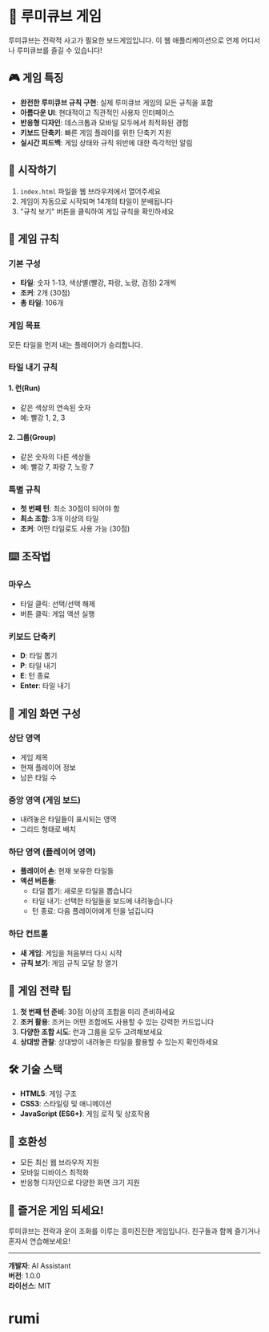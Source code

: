 # 🎲 루미큐브 게임

루미큐브는 전략적 사고가 필요한 보드게임입니다. 이 웹 애플리케이션으로 언제 어디서나 루미큐브를 즐길 수 있습니다!

## 🎮 게임 특징

- **완전한 루미큐브 규칙 구현**: 실제 루미큐브 게임의 모든 규칙을 포함
- **아름다운 UI**: 현대적이고 직관적인 사용자 인터페이스
- **반응형 디자인**: 데스크톱과 모바일 모두에서 최적화된 경험
- **키보드 단축키**: 빠른 게임 플레이를 위한 단축키 지원
- **실시간 피드백**: 게임 상태와 규칙 위반에 대한 즉각적인 알림

## 🚀 시작하기

1. `index.html` 파일을 웹 브라우저에서 열어주세요
2. 게임이 자동으로 시작되며 14개의 타일이 분배됩니다
3. "규칙 보기" 버튼을 클릭하여 게임 규칙을 확인하세요

## 🎯 게임 규칙

### 기본 구성
- **타일**: 숫자 1-13, 색상별(빨강, 파랑, 노랑, 검정) 2개씩
- **조커**: 2개 (30점)
- **총 타일**: 106개

### 게임 목표
모든 타일을 먼저 내는 플레이어가 승리합니다.

### 타일 내기 규칙

#### 1. 런(Run)
- 같은 색상의 연속된 숫자
- 예: 빨강 1, 2, 3

#### 2. 그룹(Group)
- 같은 숫자의 다른 색상들
- 예: 빨강 7, 파랑 7, 노랑 7

### 특별 규칙
- **첫 번째 턴**: 최소 30점이 되어야 함
- **최소 조합**: 3개 이상의 타일
- **조커**: 어떤 타일로도 사용 가능 (30점)

## ⌨️ 조작법

### 마우스
- 타일 클릭: 선택/선택 해제
- 버튼 클릭: 게임 액션 실행

### 키보드 단축키
- **D**: 타일 뽑기
- **P**: 타일 내기
- **E**: 턴 종료
- **Enter**: 타일 내기

## 🎨 게임 화면 구성

### 상단 영역
- 게임 제목
- 현재 플레이어 정보
- 남은 타일 수

### 중앙 영역 (게임 보드)
- 내려놓은 타일들이 표시되는 영역
- 그리드 형태로 배치

### 하단 영역 (플레이어 영역)
- **플레이어 손**: 현재 보유한 타일들
- **액션 버튼들**:
  - 타일 뽑기: 새로운 타일을 뽑습니다
  - 타일 내기: 선택한 타일들을 보드에 내려놓습니다
  - 턴 종료: 다음 플레이어에게 턴을 넘깁니다

### 하단 컨트롤
- **새 게임**: 게임을 처음부터 다시 시작
- **규칙 보기**: 게임 규칙 모달 창 열기

## 🎯 게임 전략 팁

1. **첫 번째 턴 준비**: 30점 이상의 조합을 미리 준비하세요
2. **조커 활용**: 조커는 어떤 조합에도 사용할 수 있는 강력한 카드입니다
3. **다양한 조합 시도**: 런과 그룹을 모두 고려해보세요
4. **상대방 관찰**: 상대방이 내려놓은 타일을 활용할 수 있는지 확인하세요

## 🛠️ 기술 스택

- **HTML5**: 게임 구조
- **CSS3**: 스타일링 및 애니메이션
- **JavaScript (ES6+)**: 게임 로직 및 상호작용

## 📱 호환성

- 모든 최신 웹 브라우저 지원
- 모바일 디바이스 최적화
- 반응형 디자인으로 다양한 화면 크기 지원

## 🎉 즐거운 게임 되세요!

루미큐브는 전략과 운이 조화를 이루는 흥미진진한 게임입니다. 친구들과 함께 즐기거나 혼자서 연습해보세요!

---

**개발자**: AI Assistant  
**버전**: 1.0.0  
**라이선스**: MIT
# rumi
